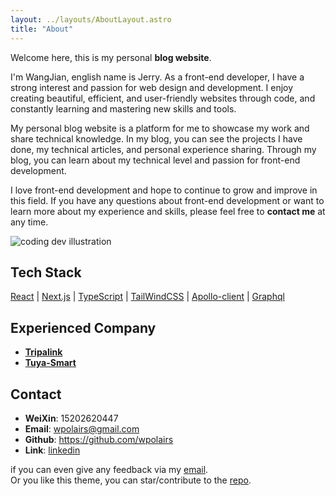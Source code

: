 ```yaml
---
layout: ../layouts/AboutLayout.astro
title: "About"
---
```


Welcome here, this is my personal **blog website**.

I'm WangJian, english name is Jerry. As a front-end developer, I have a strong interest and passion for web design and development. I enjoy creating beautiful, efficient, and user-friendly websites through code, and constantly learning and mastering new skills and tools.

My personal blog website is a platform for me to showcase my work and share technical knowledge. In my blog, you can see the projects I have done, my technical articles, and personal experience sharing. Through my blog, you can learn about my technical level and passion for front-end development.

I love front-end development and hope to continue to grow and improve in this field. If you have any questions about front-end development or want to learn more about my experience and skills, please feel free to **contact me** at any time.

<div>
  <img src="/assets/dev.svg" class="sm:w-1/2 mx-auto" alt="coding dev illustration">
</div>

## Tech Stack

[React](https://react.dev/) | [Next.js](https://nextjs.org/) | [TypeScript](https://www.typescriptlang.org/) | [TailWindCSS](https://tailwindcss.com/) | [Apollo-client](https://www.apollographql.com/docs/react) | [Graphql](https://graphql.org/)

## Experienced Company

- [**Tripalink**](https://tripalink.com/)
- [**Tuya-Smart**](https://www.tuya.com/)

## Contact

- **WeiXin**: 15202620447
- **Email**: wpolairs@gmail.com
- **Github**: https://github.com/wpolairs
- **Link**: [linkedin](https://www.linkedin.com/in/jian-wang-856934238/)

if you can even give any feedback via my [email](wpolairs@gmail.com).  
Or you like this theme, you can star/contribute to the [repo](https://github.com/satnaing/astro-paper).
